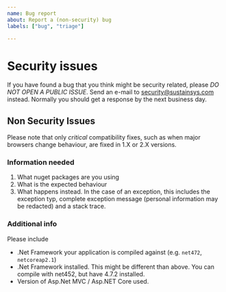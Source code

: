 ```yaml
---
name: Bug report
about: Report a (non-security) bug
labels: ["bug", "triage"]

---
```


# Security issues

If you have found a bug that you think might be security related, please *DO NOT OPEN A PUBLIC ISSUE*. Send an e-mail to security@sustainsys.com instead. Normally you should get a response by the next business day.

## Non Security Issues
Please note that only *critical* compatibility fixes, such as when major browsers change behaviour, are fixed in 1.X or 2.X versions.

### Information needed
1. What nuget packages are you using
2. What is the expected behaviour
3. What happens instead. In the case of an exception, this includes the exception typ, complete exception message (personal information may be redacted) and a stack trace.

### Additional info
Please include
* .Net Framework your application is compiled against (e.g. `net472`, `netcoreap2.1`)
* .Net Framework installed. This might be different than above. You can compile with net452, but have 4.7.2 installed.
* Version of Asp.Net MVC / Asp.NET Core used.
